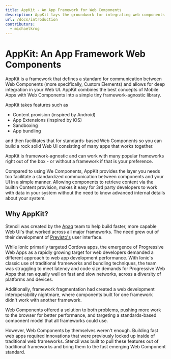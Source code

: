 ```yaml
---
title: AppKit - An App Framework for Web Components
description: AppKit lays the groundwork for integrating web components as apps in your ui
url: /docs/introduction
contributors:
  - michaelkrog
---
```


# AppKit: An App Framework Web Components

AppKit is a framework that defines a standard for communication between Web Components (more specifically, Custom Elements) and allows for deep integration in your Web UI. AppKit combines the best concepts of Mobile Apps with Web Components into a simple tiny framework-agnostic library.

AppKit takes features such as

- Content provision (inspired by Android)
- App Extensions (inspired by iOS)
- Sandboxing
- App bundling

and then facilitates that for standards-based Web Components so you can build a rock solid Web UI consisting of many apps that works together.

AppKit is framework-agnostic and can work with many popular frameworks right out of the box - or without a framework if that is your preference. 

Compared to using We Components, AppKit provides the layer you needs too facilitate a standardized communication between components and your UI in a simple manner. Allowing components to retrieve content via the builtin Content provision, makes it easy for 3rd party developers to work with data in your system without the need to know advanced internal details about your system.


## Why AppKit?

Stencil was created by the [Apaq](http://ionicframework.com/) team to help build faster, more capable Web UI's that worked across all major frameworks. The need grew out of their development of [Previsto's](http://previsto.com/) user interface.

While Ionic primarily targeted Cordova apps, the emergence of Progressive Web Apps as a rapidly growing target for web developers demanded a different approach to web app development performance. With Ionic's classic use of traditional frameworks and bundling techniques, the team was struggling to meet latency and code size demands for Progressive Web Apps that ran equally well on fast and slow networks, across a diversity of platforms and devices.

Additionally, framework fragmentation had created a web development interoperability nightmare, where components built for one framework didn't work with another framework.

Web Components offered a solution to both problems, pushing more work to the browser for better performance, and targeting a standards-based component model that all frameworks could use.

However, Web Components by themselves weren't enough. Building fast web apps required innovations that were previously locked up inside of traditional web frameworks. Stencil was built to pull these features out of traditional frameworks and bring them to the fast emerging Web Component standard.
